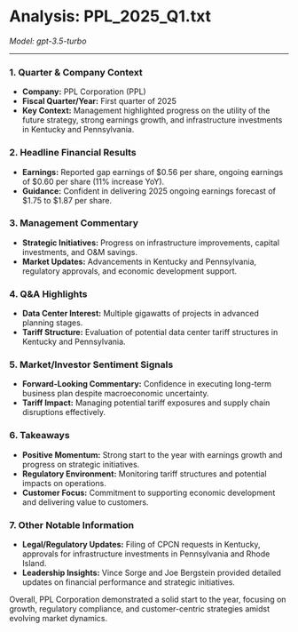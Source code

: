 # Analysis: PPL_2025_Q1.txt

*Model: gpt-3.5-turbo*

---

### 1. Quarter & Company Context
- **Company:** PPL Corporation (PPL)
- **Fiscal Quarter/Year:** First quarter of 2025
- **Key Context:** Management highlighted progress on the utility of the future strategy, strong earnings growth, and infrastructure investments in Kentucky and Pennsylvania.

### 2. Headline Financial Results
- **Earnings:** Reported gap earnings of $0.56 per share, ongoing earnings of $0.60 per share (11% increase YoY).
- **Guidance:** Confident in delivering 2025 ongoing earnings forecast of $1.75 to $1.87 per share.

### 3. Management Commentary
- **Strategic Initiatives:** Progress on infrastructure improvements, capital investments, and O&M savings.
- **Market Updates:** Advancements in Kentucky and Pennsylvania, regulatory approvals, and economic development support.

### 4. Q&A Highlights
- **Data Center Interest:** Multiple gigawatts of projects in advanced planning stages.
- **Tariff Structure:** Evaluation of potential data center tariff structures in Kentucky and Pennsylvania.

### 5. Market/Investor Sentiment Signals
- **Forward-Looking Commentary:** Confidence in executing long-term business plan despite macroeconomic uncertainty.
- **Tariff Impact:** Managing potential tariff exposures and supply chain disruptions effectively.

### 6. Takeaways
- **Positive Momentum:** Strong start to the year with earnings growth and progress on strategic initiatives.
- **Regulatory Environment:** Monitoring tariff structures and potential impacts on operations.
- **Customer Focus:** Commitment to supporting economic development and delivering value to customers.

### 7. Other Notable Information
- **Legal/Regulatory Updates:** Filing of CPCN requests in Kentucky, approvals for infrastructure investments in Pennsylvania and Rhode Island.
- **Leadership Insights:** Vince Sorge and Joe Bergstein provided detailed updates on financial performance and strategic initiatives.

Overall, PPL Corporation demonstrated a solid start to the year, focusing on growth, regulatory compliance, and customer-centric strategies amidst evolving market dynamics.